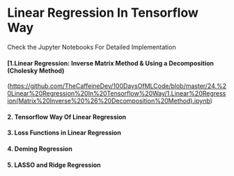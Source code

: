 # Linear Regression In Tensorflow Way

Check the Jupyter Notebooks For Detailed Implementation


#### [1.Linear Regression: Inverse Matrix Method & Using a Decomposition (Cholesky Method)
(https://github.com/TheCaffeineDev/100DaysOfMLCode/blob/master/24.%20Linear%20Regression%20In%20Tensorflow%20Way/1.Linear%20Regression(Matrix%20Inverse%20%26%20Decomposition%20Method).ipynb)  

#### 2.  Tensorflow Way Of Linear Regression

#### 3.  Loss Functions in Linear Regression

#### 4.  Deming Regression

#### 5. LASSO and Ridge Regression



